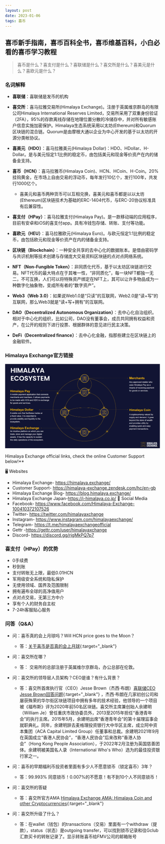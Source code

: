 ```yaml
---
layout: post
date: 2023-01-06
tags: 喜币
---
```



## 喜币新手指南，喜币百科全书，喜币维基百科，小白必看的喜币学习教程

> 喜币是什么？喜支付是什么？喜联储是什么？喜交所是什么？喜美元是什么？喜欧元是什么？


### 名词解释

* **喜联储**：喜联储是发币的机构

* **喜交所**：喜马拉雅交易所(Himalaya Exchange)。注册于英属维京群岛的有限公司Himalaya International Reserves Limited，交易所采用了双重身份验证（2FA），95%的存款离线存储在地理位置分散的冷储存中，并对所有敏感账户信息实施加密保护。Himalaya生态系统采用以太坊(Ethereum)和Quorum区块链的混合链。Quorum是由摩根大通以企业为中心开发的基于以太坊的开源分类帐协议。

* **喜美元（HDO）**：喜马拉雅美元(Himalaya Dollar)：HDO、HDollar、H-Dollar。是与美元恒定1:1比例的稳定币，由包括美元和现金等价资产在内的储备金支持。

* **喜币（HCN）**：喜马拉雅币(Himalaya Coin)、HCN、HCoin、H-Coin。20%挂钩黄金，在市场上自由交易的浮动币，每年发行10亿个，发行100年，共发行1000亿个。
    *  喜美元和喜币两种货币可以互相兑换，喜美元和喜币都是以以太坊(Ethereum)区块链技术为基础的ERC-1404代币，与ERC-20协议标准具有后兼容性。
* **喜支付（HPay）**：喜马拉雅支付(Himalaya Pay)。是一款移动端的应用程序，目前有安卓和iOS的喜支付app。具有冷钱包存储、转账、支付等功能。
* **喜欧元（HEU）**：喜马拉雅欧元(Himalaya Euro)。与欧元恒定1:1比例的稳定币，由包括欧元和现金等价资产在内的储备金支持。


* **区块链（Blockchain）**：一种安全共享的去中心化的数据账本。是借由密码学与共识机制等技术创建与存储庞大交易资料区块链的点对点网络系统。

* **NFT（Non-Fungible Token）**：非同质化代币，基于以太坊区块链进行交易。NFT代币的最大特点在于其唯一性，“非同质化”，每一块NFT都独一无二，不可互换，人们可以将特殊资产绑定在NFT上，其可以让许多物品成为一种数字化抽象物，变成所有者的“数字资产”。
* **Web3（Web 3.0）**：如果说Web1.0是“只读”的互联网，Web2.0是“读+写”的互联网，那么Web3就是“读+写+拥有”的互联网。
* **DAO（Decentralized Autonomous Organization）**：去中心化自治组织。相对于中心化的组织，比如公司，DAO没有董事会，成员共同拥有权益和资产，在公开的规则下进行投票、根据群体的意见进行民主决策。
* **DeFi（Decentralized finance）**：去中心化金融，指那些建立在区块链上的金融软件。


### Himalaya Exchange官方链接

![喜马拉雅经济系统图片](/images/ecosystem.png "喜马拉雅经济系统")

Himalaya Exchange official links, check the online Customer Support below!**

🖥️ Websites
- Himalaya Exchange- https://himalaya.exchange/
- Customer Support- https://himalaya-exchange.zendesk.com/hc/en-gb
- Himalaya Exchange Blog- https://blog.himalaya.exchange/
- Himalaya Exchange Japan-https://j-himalaya.co.jp/
📲 Social Media
- Facebook- https://www.facebook.com/Himalaya-Exchange-100410372107526
- Twitter- https://twitter.com/himalayaxchange
- Instagram- https://www.instagram.com/himalayaexchange/
- Telegram- https://t.me/himalayaexchangeofficial
- Gettr -https://gettr.com/user/himalayaxchange
- Discord- https://discord.gg/rjgMkPQ7p7 



### 喜支付（HPay）的优势

- 0手续费
- 秒到账
- 支付转账无上限，最低0.01HCN
- 军用级安全系统和隐私保护
- 无使用领域、国界及范围限制
- 拥有遍布全球的高净值用户
- 点对点交易，无第三方中介
- 享有个人的财务自主权
- 7-24h客服贴心服务


### 问答（Q&A）

* 问：喜币真的会上月球吗？Will HCN price goes to the Moon？
   * 答：[关于喜币是否真的会上月球](https://www.reddit.com/user/HCNtoMoon/comments/ukawn6/2022%E6%8A%95%E8%B5%84%E4%BB%80%E4%B9%88%E5%96%9C%E5%B8%81%E6%98%AF%E4%BB%80%E4%B9%88%E5%96%9C%E5%B8%81%E7%9C%9F%E7%9A%84%E4%BC%9A%E4%B8%8A%E6%9C%88%E7%90%83%E5%90%97/){:target="_blank"} 

* 问：喜交所在哪？
    *  答： 交易所的总部注册于英属维尔京群岛，办公总部在伦敦。

* 问：喜交所的领导层人员架构？CEO是谁？有什么背景？
    *  答：喜交所首席执行官（CEO）Jesse Brown（杰西·布朗）[喜联储CEO Jesse Brown回答问题](https://youtu.be/LO6zlwOTcgY){:target="_blank"} ，杰西·布朗在几家初创公司和屡获殊荣的华尔街区块链项目中拥有多年的技术经验，他领导的一个项目被《福布斯》评为2020年前50名区块链。喜交所主席兼创始人余建明（William Je）曾任重庆市政协委员外，2013至2015年担任“香港青年会”的执行主席。2015年5月，余建明出席“香港青年会”的第十届理监事会就职典礼。同年，余建明辞去麦格理投资银行大中华区主席，成立阿中资本集团（ACA Capital Limited Group）任董事和总裁。余建明2021年9月在英国成立“香港人民协会”，“香港人民协会”后来改称“香港人协会”（Hong Kong People Association），于2022年2月注册为英国慈善团体。余建明被美国名人录（International Who's Who）选为的最佳投资银行家之一。

* 问：喜币的早期福利币投资者里面有多少人不愿意锁币（锁定喜币）3年？
    *  答：99.993% 同意锁币！0.007%的不愿意！有不到10个人不同意锁币！

* 问：喜交所的答疑
    *  答：喜交所官方AMA  [Himalaya Exchange AMA: Himalaya Coin and other Cryptocurrencies](https://youtu.be/L62X5uJtIS8){:target="_blank"} 

* 问：喜交所升级了什么？
    *  答：在wallet（钱包）的transactions（交易）里面有一个withdraw（提款），status（状态）是outgoing transfer，可以找到锁币记录和往Gclub汇款买卡的转账记录了。显示转账喜币给FMV公司的邮箱账号


